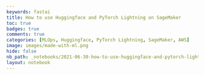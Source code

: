 ```yaml
---
keywords: fastai
title: How to use Huggingface and PyTorch Lightning on SageMaker
toc: true 
badges: true
comments: true
categories: [MLOps, Huggingface, PyTorch Lightning, SageMaker, AWS]
image: images/made-with-ml.png
hide: false
nb_path: _notebooks/2021-06-30-how-to-use-huggingface-and-pytorch-lightning-on-sagemaker.ipynb
layout: notebook
---
```


<!--
#################################################
### THIS FILE WAS AUTOGENERATED! DO NOT EDIT! ###
#################################################
# file to edit: _notebooks/2021-06-30-how-to-use-huggingface-and-pytorch-lightning-on-sagemaker.ipynb
-->

<div class="container" id="notebook-container">
        
</div>
 

